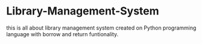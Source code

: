 # Library-Management-System
this is all about library management system created on Python programming language with borrow and return funtionality.
